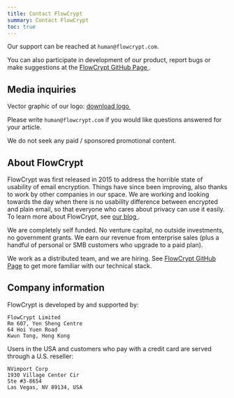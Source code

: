 ```yaml
---
title: Contact FlowCrypt
summary: Contact FlowCrypt
toc: true
---
```


Our support can be reached at `human@flowcrypt.com`.

You can also participate in development of our product, report bugs or make suggestions at the [FlowCrypt GitHub Page&nbsp;<i class='fa fa-external-link'></i>](https://github.com/FlowCrypt).

## Media inquiries

Vector graphic of our logo: [download logo&nbsp;<i class='fa fa-external-link'></i>](https://flowcrypt.com/assets/imgs/svgs/flowcrypt-logo.svg)

Please write `human@flowcrypt.com` if you would like questions answered for your article.

We do not seek any paid / sponsored promotional content.

## About FlowCrypt

FlowCrypt was first released in 2015 to address the horrible state of usability of email encryption. Things have since been improving, also thanks to work by other companies in our space. We are working and looking towards the day when there is no usability difference between encrypted and plain email, so that everyone who cares about privacy can use it easily. To learn more about FlowCrypt, see [our blog&nbsp;<i class='fa fa-external-link'></i>](https://flowcrypt.com/blog/).

We are completely self funded. No venture capital, no outside investments, no government grants. We earn our revenue from enterprise sales (plus a handful of personal or SMB customers who upgrade to a paid plan). 

We work as a distributed team, and we are hiring. See [FlowCrypt GitHub Page](https://github.com/FlowCrypt) to get more familiar with our technical stack.

## Company information

FlowCrypt is developed by and supported by:

```
FlowCrypt Limited
Rm 607, Yen Sheng Centre
64 Hoi Yuen Road
Kwun Tong, Hong Kong
```

Users in the USA and customers who pay with a credit card are served through a U.S. reseller:

```
NVimport Corp
1930 Village Center Cir
Ste #3-8654
Las Vegas, NV 89134, USA
```
